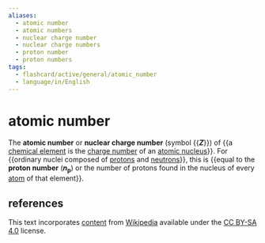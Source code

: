 ```yaml
---
aliases:
  - atomic number
  - atomic numbers
  - nuclear charge number
  - nuclear charge numbers
  - proton number
  - proton numbers
tags:
  - flashcard/active/general/atomic_number
  - language/in/English
---
```


# atomic number

The __atomic number__ or __nuclear charge number__ (symbol {{___Z___}}) of {{a [chemical element](chemical%20element.md) is the [charge number](charge%20number.md) of an [atomic nucleus](atomic%20nucleus.md)}}.  For {{ordinary nuclei composed of [protons](proton.md) and [neutrons](neutron.md)}}, this is {{equal to the __proton number__ (___n___<!-- Markdown separator -->__<sub>p</sub>__) or the number of protons found in the nucleus of every [atom](atom.md) of that element}}. <!--SR:!2024-10-23,70,310!2025-01-28,125,290!2025-02-06,144,310!2025-04-07,179,310-->

## references

This text incorporates [content](https://en.wikipedia.org/wiki/atomic_number) from [Wikipedia](Wikipedia.md) available under the [CC BY-SA 4.0](https://creativecommons.org/licenses/by-sa/4.0/) license.
